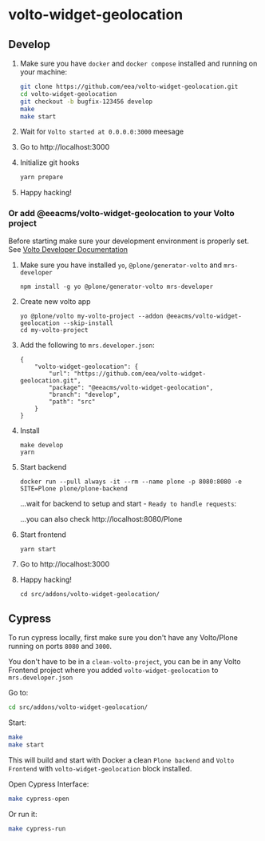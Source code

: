 # volto-widget-geolocation

## Develop

1. Make sure you have `docker` and `docker compose` installed and running on your machine:

    ```Bash
    git clone https://github.com/eea/volto-widget-geolocation.git
    cd volto-widget-geolocation
    git checkout -b bugfix-123456 develop
    make
    make start
    ```

1. Wait for `Volto started at 0.0.0.0:3000` meesage

1. Go to http://localhost:3000

1. Initialize git hooks

    ```Bash
    yarn prepare
    ```

1. Happy hacking!

### Or add @eeacms/volto-widget-geolocation to your Volto project

Before starting make sure your development environment is properly set. See [Volto Developer Documentation](https://docs.voltocms.com/getting-started/install/)

1.  Make sure you have installed `yo`, `@plone/generator-volto` and `mrs-developer`

        npm install -g yo @plone/generator-volto mrs-developer

1.  Create new volto app

        yo @plone/volto my-volto-project --addon @eeacms/volto-widget-geolocation --skip-install
        cd my-volto-project

1.  Add the following to `mrs.developer.json`:

        {
            "volto-widget-geolocation": {
                "url": "https://github.com/eea/volto-widget-geolocation.git",
                "package": "@eeacms/volto-widget-geolocation",
                "branch": "develop",
                "path": "src"
            }
        }

1.  Install

        make develop
        yarn

1.  Start backend

        docker run --pull always -it --rm --name plone -p 8080:8080 -e SITE=Plone plone/plone-backend

    ...wait for backend to setup and start - `Ready to handle requests`:

    ...you can also check http://localhost:8080/Plone

1.  Start frontend

        yarn start

1.  Go to http://localhost:3000

1.  Happy hacking!

        cd src/addons/volto-widget-geolocation/

## Cypress

To run cypress locally, first make sure you don't have any Volto/Plone running on ports `8080` and `3000`.

You don't have to be in a `clean-volto-project`, you can be in any Volto Frontend
project where you added `volto-widget-geolocation` to `mrs.developer.json`

Go to:

  ```BASH
  cd src/addons/volto-widget-geolocation/
  ```

Start:

  ```Bash
  make
  make start
  ```

This will build and start with Docker a clean `Plone backend` and `Volto Frontend` with `volto-widget-geolocation` block installed.

Open Cypress Interface:

  ```Bash
  make cypress-open
  ```

Or run it:

  ```Bash
  make cypress-run
  ```
